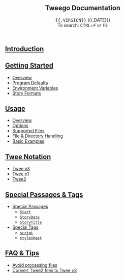 <!-- ***********************************************************************************************
	Table of Contents
************************************************************************************************ -->
<nav role="navigation">
<header role="banner">
<h1>Tweego Documentation</h1>
<div><tt>{{.VERSION}}</tt> (<time datetime="{{.ISO_DATE}}">{{.DATE}}</time>)</div>
<div>To search: <kbd>CTRL</kbd>+<kbd>F</kbd> or <kbd>F3</kbd></div>
</header>

## [Introduction](#introduction)

## [Getting Started](#getting-started)

* [Overview](#getting-started-overview)
* [Program Defaults](#getting-started-program-defaults)
* [Environment Variables](#getting-started-environment-variables)
* [Story Formats](#getting-started-story-formats)

## [Usage](#usage)

* [Overview](#usage-overview)
* [Options](#usage-options)
* [Supported Files](#usage-supported-files)
* [File &amp; Directory Handling](#usage-file-and-directory-handling)
* [Basic Examples](#usage-basic-examples)

## [Twee Notation](#twee-notation)

* [Twee&nbsp;v3](#twee-notation-tweev3)
* [Twee&nbsp;v1](#twee-notation-tweev1)
* [Twee2](#twee-notation-twee2)

## [Special Passages &amp; Tags](#special)

* [Special Passages](#special-passages)
	* [`Start`](#special-passages-start)
	* [`StoryData`](#special-passages-storydata)
	* [`StoryTitle`](#special-passages-storytitle)
* [Special Tags](#special-tags)
	* [`script`](#special-tags-script)
	* [`stylesheet`](#special-tags-stylesheet)

## [FAQ &amp; Tips](#faq-and-tips)

* [Avoid processing files](#faq-and-tips-how-to-avoid-processing-files)
* [Convert Twee2 files to Twee&nbsp;v3](#faq-and-tips-how-to-convert-twee2-files-to-tweev3)

<div>&nbsp;</div>
</nav>
